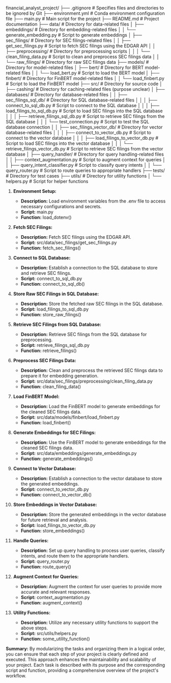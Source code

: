 financial_analyst_project/
├── .gitignore             		   # Specifies files and directories to be ignored by Git
├── environment.yml          		 # Conda environment configuration file
├── main.py                 		  # Main script for the project
├── README.md             		    # Project documentation
├── data/                		     # Directory for data-related files
│   ├── embeddings/       		    # Directory for embedding-related files
│   │   └── generate_embedding.py  		# Script to generate embeddings
│   ├── sec_filings/       		   # Directory for SEC filings-related files
│   │   ├── get_sec_filings.py  		# Script to fetch SEC filings using the EDGAR API
│   │   ├── preprocessing/    		# Directory for preprocessing scripts
│   │   │   └── clean_filing_data.py 		 # Script to clean and preprocess SEC filings data
│   │   └── raw_filings/     		 # Directory for raw SEC filings data
├── models/                   		# Directory for model-related files
│   ├── bert/                		 # Directory for BERT model-related files
│   │   └── load_bert.py    		  # Script to load the BERT model
│   ├── finbert/             		 # Directory for FinBERT model-related files
│   │   └── load_finbert.py 		  # Script to load the FinBERT model
├── src/              		        # Directory for source code
│   ├── cashing/          		    # Directory for caching-related files (purpose unclear)
│   ├── databases/        		    # Directory for database-related files
│   │   ├── sec_filings_sql_db/  		# Directory for SQL database-related files
│   │   │   ├── connect_to_sql_db.py		  # Script to connect to the SQL database
│   │   │   ├── load_filings_to_sql_db.py  		# Script to load SEC filings into the SQL database
│   │   │   ├── retrieve_filings_sql_db.py 		 # Script to retrieve SEC filings from the SQL database
│   │   │   └── test_connection.py 		 # Script to test the SQL database connection
│   │   ├── sec_filings_vector_db/  		# Directory for vector database-related files
│   │   │   ├── connect_to_vector_db.py 		 # Script to connect to the vector database
│   │   │   ├── load_filings_to_vector_db.py  		# Script to load SEC filings into the vector database
│   │   │   └── retrieve_filings_vector_db.py 		 # Script to retrieve SEC filings from the vector database
│   ├── query_handler/       		 # Directory for query handling-related files
│   │   ├── context_augmentation.py  		# Script to augment context for queries
│   │   ├── query_intent_classifier.py  		# Script to classify query intents
│   │   └── query_router.py  		 # Script to route queries to appropriate handlers
├── tests/                  			  # Directory for test cases
├── utils/                    # Directory for utility functions
│   └── helpers.py            # Script for helper functions






1. **Environment Setup:**
    - **Description:** Load environment variables from the .env file to access necessary configurations and secrets.
    - **Script:** main.py
    - **Function:** load_dotenv()

2. **Fetch SEC Filings:**
    - **Description:** Fetch SEC filings using the EDGAR API.
    - **Script:** src/data/sec_filings/get_sec_filings.py
    - **Function:** fetch_sec_filings()

3. **Connect to SQL Database:**
    - **Description:** Establish a connection to the SQL database to store and retrieve SEC filings.
    - **Script:** connect_to_sql_db.py
    - **Function:** connect_to_sql_db()

4. **Store Raw SEC Filings in SQL Database:**
    - **Description:** Store the fetched raw SEC filings in the SQL database.
    - **Script:** load_filings_to_sql_db.py
    - **Function:** store_raw_filings()

5. **Retrieve SEC Filings from SQL Database:**
    - **Description:** Retrieve SEC filings from the SQL database for preprocessing.
    - **Script:** retrieve_filings_sql_db.py
    - **Function:** retrieve_filings()

6. **Preprocess SEC Filings Data:**
    - **Description:** Clean and preprocess the retrieved SEC filings data to prepare it for embedding generation.
    - **Script:** src/data/sec_filings/preprocessing/clean_filing_data.py
    - **Function:** clean_filing_data()

7. **Load FinBERT Model:**
    - **Description:** Load the FinBERT model to generate embeddings for the cleaned SEC filings data.
    - **Script:** src/data/models/finbert/load_finbert.py
    - **Function:** load_finbert()

8. **Generate Embeddings for SEC Filings:**
    - **Description:** Use the FinBERT model to generate embeddings for the cleaned SEC filings data.
    - **Script:** src/data/embeddings/generate_embeddings.py
    - **Function:** generate_embeddings()

9. **Connect to Vector Database:**
    - **Description:** Establish a connection to the vector database to store the generated embeddings.
    - **Script:** connect_to_vector_db.py
    - **Function:** connect_to_vector_db()

10. **Store Embeddings in Vector Database:**
     - **Description:** Store the generated embeddings in the vector database for future retrieval and analysis.
     - **Script:** load_filings_to_vector_db.py
     - **Function:** store_embeddings()

11. **Handle Queries:**
     - **Description:** Set up query handling to process user queries, classify intents, and route them to the appropriate handlers.
     - **Script:** query_router.py
     - **Function:** route_query()

12. **Augment Context for Queries:**
     - **Description:** Augment the context for user queries to provide more accurate and relevant responses.
     - **Script:** context_augmentation.py
     - **Function:** augment_context()

13. **Utility Functions:**
     - **Description:** Utilize any necessary utility functions to support the above steps.
     - **Script:** src/utils/helpers.py
     - **Function:** some_utility_function()

**Summary:**
By modularizing the tasks and organizing them in a logical order, you can ensure that each step of your project is clearly defined and executed. This approach enhances the maintainability and scalability of your project. Each task is described with its purpose and the corresponding script and function, providing a comprehensive overview of the project's workflow.
